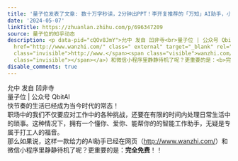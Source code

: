 ```yaml
---
title: '量子位发表了文章: 数十万字秒读，2分钟出PPT！李开复推荐的「万知」AI助手，小程序免费用'
date: '2024-05-07'
linkTitle: https://zhuanlan.zhihu.com/p/696347209
source: 量子位的知乎动态
description: <p data-pid="cQOv8JmY">允中 发自 凹非寺<br>量子位 | 公众号 QbitAI<br>快节奏的生活已经成为当今时代的常态！<br>职场中的我们不仅要应对工作中的各种挑战，还要在有限的时间内处理日常生活中的琐事。这种情况下，拥有一个懂你、爱你、能帮你的的智能工作助手，无疑是专属于打工人的福音。<br>那么如果说，这样一款给力的AI助手已经在网页（<a
  href="http://www.wanzhi.com/" class=" external" target="_blank" rel="nofollow noreferrer"><span
  class="invisible">http://www.</span><span class="visible">wanzhi.com/</span><span
  class="invisible"></span></a>）和微信小程序里静静待机了呢？更重要的是：<b>完全免费</b>！！<b ...
disable_comments: true
---
```

<p data-pid="cQOv8JmY">允中 发自 凹非寺<br>量子位 | 公众号 QbitAI<br>快节奏的生活已经成为当今时代的常态！<br>职场中的我们不仅要应对工作中的各种挑战，还要在有限的时间内处理日常生活中的琐事。这种情况下，拥有一个懂你、爱你、能帮你的的智能工作助手，无疑是专属于打工人的福音。<br>那么如果说，这样一款给力的AI助手已经在网页（<a href="http://www.wanzhi.com/" class=" external" target="_blank" rel="nofollow noreferrer"><span class="invisible">http://www.</span><span class="visible">wanzhi.com/</span><span class="invisible"></span></a>）和微信小程序里静静待机了呢？更重要的是：<b>完全免费</b>！！<b ...